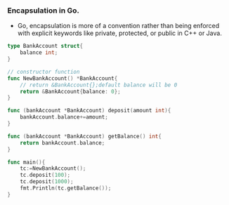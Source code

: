 ### Encapsulation in Go.
* Go, encapsulation is more of a convention rather than being enforced with explicit keywords like private, protected, or public in C++ or Java.
```go
type BankAccount struct{
	balance int;
}

// constructor function
func NewBankAccount() *BankAccount{
	// return &BankAccount{};default balance will be 0
	return &BankAccount{balance: 0};
}

func (bankAccount *BankAccount) deposit(amount int){
	bankAccount.balance+=amount;
}

func (bankAccount *BankAccount) getBalance() int{
	return bankAccount.balance;
}

func main(){
	tc:=NewBankAccount();
	tc.deposit(100);
	tc.deposit(1000);
	fmt.Println(tc.getBalance());
}
```

